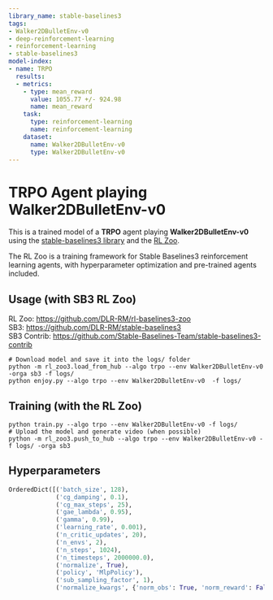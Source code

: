 ```yaml
---
library_name: stable-baselines3
tags:
- Walker2DBulletEnv-v0
- deep-reinforcement-learning
- reinforcement-learning
- stable-baselines3
model-index:
- name: TRPO
  results:
  - metrics:
    - type: mean_reward
      value: 1055.77 +/- 924.98
      name: mean_reward
    task:
      type: reinforcement-learning
      name: reinforcement-learning
    dataset:
      name: Walker2DBulletEnv-v0
      type: Walker2DBulletEnv-v0
---
```


# **TRPO** Agent playing **Walker2DBulletEnv-v0**
This is a trained model of a **TRPO** agent playing **Walker2DBulletEnv-v0**
using the [stable-baselines3 library](https://github.com/DLR-RM/stable-baselines3)
and the [RL Zoo](https://github.com/DLR-RM/rl-baselines3-zoo).

The RL Zoo is a training framework for Stable Baselines3
reinforcement learning agents,
with hyperparameter optimization and pre-trained agents included.

## Usage (with SB3 RL Zoo)

RL Zoo: https://github.com/DLR-RM/rl-baselines3-zoo<br/>
SB3: https://github.com/DLR-RM/stable-baselines3<br/>
SB3 Contrib: https://github.com/Stable-Baselines-Team/stable-baselines3-contrib

```
# Download model and save it into the logs/ folder
python -m rl_zoo3.load_from_hub --algo trpo --env Walker2DBulletEnv-v0 -orga sb3 -f logs/
python enjoy.py --algo trpo --env Walker2DBulletEnv-v0  -f logs/
```

## Training (with the RL Zoo)
```
python train.py --algo trpo --env Walker2DBulletEnv-v0 -f logs/
# Upload the model and generate video (when possible)
python -m rl_zoo3.push_to_hub --algo trpo --env Walker2DBulletEnv-v0 -f logs/ -orga sb3
```

## Hyperparameters
```python
OrderedDict([('batch_size', 128),
             ('cg_damping', 0.1),
             ('cg_max_steps', 25),
             ('gae_lambda', 0.95),
             ('gamma', 0.99),
             ('learning_rate', 0.001),
             ('n_critic_updates', 20),
             ('n_envs', 2),
             ('n_steps', 1024),
             ('n_timesteps', 2000000.0),
             ('normalize', True),
             ('policy', 'MlpPolicy'),
             ('sub_sampling_factor', 1),
             ('normalize_kwargs', {'norm_obs': True, 'norm_reward': False})])
```
